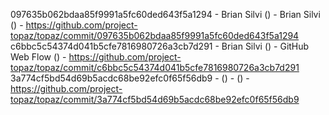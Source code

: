 097635b062bdaa85f9991a5fc60ded643f5a1294 - Brian Silvi () - Brian Silvi () - https://github.com/project-topaz/topaz/commit/097635b062bdaa85f9991a5fc60ded643f5a1294
c6bbc5c54374d041b5cfe7816980726a3cb7d291 - Brian Silvi () - GitHub Web Flow () - https://github.com/project-topaz/topaz/commit/c6bbc5c54374d041b5cfe7816980726a3cb7d291
3a774cf5bd54d69b5acdc68be92efc0f65f56db9 -  () -  () - https://github.com/project-topaz/topaz/commit/3a774cf5bd54d69b5acdc68be92efc0f65f56db9
